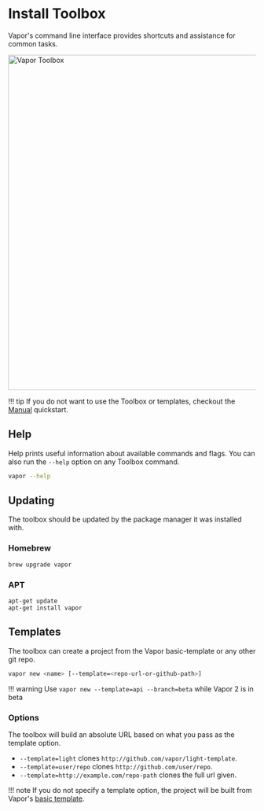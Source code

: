 # Install Toolbox

Vapor's command line interface provides shortcuts and assistance for common tasks.

<img width="682" alt="Vapor Toolbox" src="https://cloud.githubusercontent.com/assets/1342803/23553208/26af9a0e-0020-11e7-8ed5-1ce09407ae8e.png">

!!! tip
    If you do not want to use the Toolbox or templates, checkout the [Manual](manual.md) quickstart.


## Help

Help prints useful information about available commands and flags. You can also run the `--help` option on any Toolbox command.

```sh
vapor --help
```

## Updating

The toolbox should be updated by the package manager it was installed with.

### Homebrew

```sh
brew upgrade vapor
```

### APT

```
apt-get update
apt-get install vapor
```

## Templates

The toolbox can create a project from the Vapor basic-template or any other git repo.

```sh
vapor new <name> [--template=<repo-url-or-github-path>]
```

!!! warning
    Use `vapor new --template=api --branch=beta` while Vapor 2 is in beta

### Options

The toolbox will build an absolute URL based on what you pass as the template option. 

- `--template=light` clones `http://github.com/vapor/light-template`.
- `--template=user/repo` clones `http://github.com/user/repo`.
- `--template=http://example.com/repo-path` clones the full url given.

!!! note
    If you do not specify a template option, the project will be built from Vapor's [basic template](https://github.com/vapor/basic-template).
